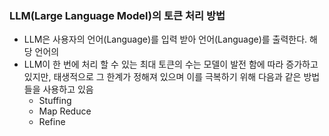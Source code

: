 ### LLM(Large Language Model)의 토큰 처리 방법
- LLM은 사용자의 언어(Language)를 입력 받아 언어(Language)를 출력한다. 해당 언어의
- LLM이 한 번에 처리 할 수 있는 최대 토큰의 수는 모델이 발전 함에 따라 증가하고 있지만, 태생적으로 그 한계가 정해져 있으며 이를 극복하기 위해 다음과 같은 방법들을 사용하고 있음
	- Stuffing
	- Map Reduce
	- Refine